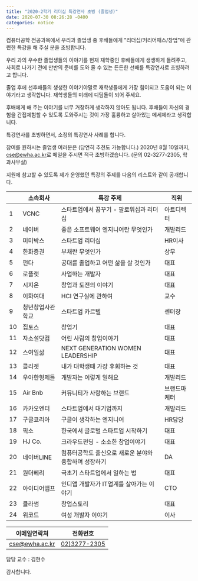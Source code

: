 ```yaml
---
title: "2020-2학기 리더십 특강연사 초빙 (졸업생)" 
date: 2020-07-30 08:26:28 -0400
categories: notice
---
```


컴퓨터공학 전공과목에서 우리과 졸업생 중 후배들에게 "리더십/커리어패스/창업"에 관련한 특강을 해 주실 분을 초빙합니다. 

우리 과의 우수한 졸업생들의 이야기를 현재 재학중인 후배들에게 생생하게 들려주고, 사회로 나가기 전에 만반의 준비를 도와 줄 수 있는 든든한 선배를 특강연사로 초빙하려고 합니다.

졸업 후에 선후배들의 생생한 이야기야말로 재학생들에게 가장 힘이되고 도움이 되는 이야기라고 생각합니다. 재학생들의 미래에 디딤돌이 되어 주세요. 

후배에게 해 주는 이야기를 너무 거창하게 생각하지 않아도 됩니다. 후배들이 자신의 경험을 간접체험할 수 있도록 도와주시는 것이 가장 훌륭하고 살아있는 메세제라고 생각합니다. 

특강연사를 초빙하면서, 소정의 특강연사 사례를 합니다. 

참여를 원하시는 졸업생 여러분은 (당연히 추천도 가능합니다.)
2020년 8월 10일까지, 
<a href="mailto:cse@ewha.ac.kr?Subject='(졸업생특강연사지원)'">cse@ewha.ac.kr</a>로 메일을 주시면 적극 초빙하겠습니다. (문의 02-3277-2305, 학과사무실)

지원에 참고할 수 있도록 제가 운영했던 특강의 주제를 다음의 리스트와 같이 공개합니다. 

|    | 소속회사     | 특강 주제                            | 직위     |
|----|----------|----------------------------------|--------|
| 1  | VCNC     | 스타트업에서 꿈꾸기 - 팔로워십과 리더십           | 아트디렉터  |
| 2  | 네이버      | 좋은 소프트웨어 엔지니어란 무엇인가              | 개발리드   |
| 3  | 미미박스     | 스타트업 리더십                         | HR이사   |
| 4  | 한화증권     | 부채란 무엇인가                         | 상무     |
| 5  | 펀다       | 공대를 졸업하고 어떤 삶을 살 것인가             | 대표     |
| 6  | 로플랫      | 사업하는 개발자                         | 대표     |
| 7  | 시지온      | 창업과 도전의 이야기                      | 대표     |
| 8  | 이화여대     | HCI 연구실에 관하여                     | 교수     |
| 9  | 청년창업사관학교 | 스타트업 카르텔                         | 센터장    |
| 10 | 집토스      | 창업기                              | 대표     |
| 11 | 자소설닷컴    | 어린 사람의 창업이야기                     | 대표     |
| 12 | 스여일삶     | NEXT GENERATION WOMEN LEADERSHIP | 대표     |
| 13 | 콜리젯      | 내가 대학생때 가장 후회하는 것                | 대표     |
| 14 | 우아한형제들   | 개발자는 이렇게 일해요                     | 개발리드   |
| 15 | Air Bnb  | 커뮤니티가 사랑하는 브랜드                   | 브랜드마케터 |
| 16 | 카카오엔터    | 스타트업에서 대기업까지                     | 개발리드   |
| 17 | 구글코리아    | 구글이 생각하는 엔지니어                    | HR담당   |
| 18 | 픽소       | 한국에서 글로벌 스타트업 시작하기               | 대표     |
| 19 | HJ Co.   | 크라우드펀딩 - 소소한 창업이야기               | 대표     |
| 20 | 네이버LINE  | 컴퓨터공학도 출신으로 새로운 분야와 융합하며 성장하기    | DA     |
| 21 | 원더베리     | 극초기 스타트업에서 일하는 법                 | 대표     |
| 22 | 아이디어앰프   | 인디앱 개발자가 IT업계를 살아가는 이야기          | CTO    |
| 23 | 클라썸      | 창업스토리                            | 대표     |
| 24 | 위코드      | 여성 개발자 이야기                       | 이사     |

| 이메일연락처 | 전화번호 |
|--------|--------|
| <a href="mailto:cse@ewha.ac.kr?Subject='(졸업생특강연사지원)'">cse@ewha.ac.kr</a>|<a href='tel:02-3277-2305'>02)3277-2305</a>     |

담당 교수 : 김현수

감사합니다. 
